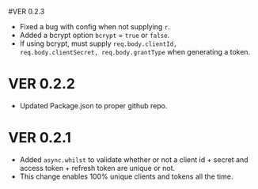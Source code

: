 #VER 0.2.3
- Fixed a bug with config when not supplying `r`.
- Added a bcrypt option `bcrypt` = `true` or `false`.
- If using bcrypt, must supply `req.body.clientId, req.body.clientSecret, req.body.grantType` when generating a token.

# VER 0.2.2
- Updated Package.json to proper github repo.

# VER 0.2.1
- Added `async.whilst` to validate whether or not a client id + secret and access token + refresh token are unique or not.
- This change enables 100% unique clients and tokens all the time.
